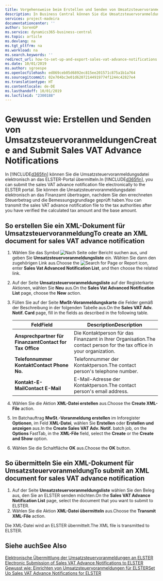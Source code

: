 ```yaml
---
title: Vorgehensweise beim Erstellen und Senden von Umsatzsteuervoranmeldungen
description: In Business Central können Sie die Umsatzsteuervoranmeldungsdatei elektronisch an das ELSTER-Portal übermitteln. Sie können die Umsatzsteuervoranmeldungsdatei elektronisch an das Finanzamt übertragen, nachdem Sie den errechneten Steuerbetrag und die Bemessungsgrundlage geprüft haben.
services: project-madeira
documentationcenter: ''
author: SorenGP
ms.service: dynamics365-business-central
ms.topic: article
ms.devlang: na
ms.tgt_pltfrm: na
ms.workload: na
ms.search.keywords: ''
redirect_url: how-to-set-up-and-export-sales-vat-advance-notifications.md
ms.date: 10/01/2019
ms.author: sgroespe
ms.openlocfilehash: ed869ceb05d6892ec815ee201571c875a1b1a764
ms.sourcegitcommit: 02e704bc3e01d62072144919774f1244c42827e4
ms.translationtype: HT
ms.contentlocale: de-DE
ms.lasthandoff: 10/01/2019
ms.locfileid: "2300188"
---
```

# <a name="create-and-submit-sales-vat-advance-notifications"></a><span data-ttu-id="f10f6-104">Gewusst wie: Erstellen und Senden von Umsatzsteuervoranmeldungen</span><span class="sxs-lookup"><span data-stu-id="f10f6-104">Create and Submit Sales VAT Advance Notifications</span></span>
<span data-ttu-id="f10f6-105">In [!INCLUDE[d365fin](../../includes/d365fin_md.md)] können Sie die Umsatzsteuervoranmeldungsdatei elektronisch an das ELSTER-Portal übermitteln.</span><span class="sxs-lookup"><span data-stu-id="f10f6-105">In [!INCLUDE[d365fin](../../includes/d365fin_md.md)], you can submit the sales VAT advance notification file electronically to the ELSTER portal.</span></span> <span data-ttu-id="f10f6-106">Sie können die Umsatzsteuervoranmeldungsdatei elektronisch an das Finanzamt übertragen, nachdem Sie den errechneten Steuerbetrag und die Bemessungsgrundlage geprüft haben.</span><span class="sxs-lookup"><span data-stu-id="f10f6-106">You can transmit the sales VAT advance notification file to the tax authorities after you have verified the calculated tax amount and the base amount.</span></span>  

## <a name="to-create-an-xml-document-for-sales-vat-advance-notification"></a><span data-ttu-id="f10f6-107">So erstellen Sie ein XML-Dokument für Umsatzsteuervoranmeldung</span><span class="sxs-lookup"><span data-stu-id="f10f6-107">To create an XML document for sales VAT advance notification</span></span>  

1.  <span data-ttu-id="f10f6-108">Wählen Sie das Symbol ![Nach Seite oder Bericht suchen](../../media/ui-search/search_small.png "Symbol „Nach Seite oder Bericht suchen”") aus, und geben Sie **Umsatzsteuervoranmeldungsliste** ein. Wählen Sie dann den zugehörigen Link aus.</span><span class="sxs-lookup"><span data-stu-id="f10f6-108">Choose the ![Search for Page or Report](../../media/ui-search/search_small.png "Search for Page or Report icon") icon, enter **Sales Vat Advanced Notification List**, and then choose the related link.</span></span>  
2.  <span data-ttu-id="f10f6-109">Auf der Seite **Umsatzsteuervoranmeldungsliste** auf der Registerkarte Aktionen, wählen Sie **Neu** aus.</span><span class="sxs-lookup"><span data-stu-id="f10f6-109">On the **Sales Vat Advanced Notification List** page, choose the **New** action.</span></span>  
3.  <span data-ttu-id="f10f6-110">Füllen Sie auf der Seite **MwSt-Voranmeldungskarte** die Felder gemäß der Beschreibung in der folgenden Tabelle aus.</span><span class="sxs-lookup"><span data-stu-id="f10f6-110">On the **Sales VAT Adv. Notif. Card** page, fill in the fields as described in the following table.</span></span>  

    |<span data-ttu-id="f10f6-111">Feld</span><span class="sxs-lookup"><span data-stu-id="f10f6-111">Field</span></span>|<span data-ttu-id="f10f6-112">Description</span><span class="sxs-lookup"><span data-stu-id="f10f6-112">Description</span></span>|  
    |------------------------------------|---------------------------------------|  
    |<span data-ttu-id="f10f6-113">**Ansprechpartner für Finanzamt**</span><span class="sxs-lookup"><span data-stu-id="f10f6-113">**Contact for Tax Office**</span></span>|<span data-ttu-id="f10f6-114">Die Kontaktperson für das Finanzamt in Ihrer Organisation.</span><span class="sxs-lookup"><span data-stu-id="f10f6-114">The contact person for the tax office in your organization.</span></span>|  
    |<span data-ttu-id="f10f6-115">**Telefonnummer Kontakt**</span><span class="sxs-lookup"><span data-stu-id="f10f6-115">**Contact Phone No.**</span></span>|<span data-ttu-id="f10f6-116">Telefonnummer der Kontaktperson.</span><span class="sxs-lookup"><span data-stu-id="f10f6-116">The contact person's telephone number.</span></span>|  
    |<span data-ttu-id="f10f6-117">**Kontakt-E-Mail**</span><span class="sxs-lookup"><span data-stu-id="f10f6-117">**Contact E-Mail**</span></span>|<span data-ttu-id="f10f6-118">E-Mail-Adresse der Kontaktperson.</span><span class="sxs-lookup"><span data-stu-id="f10f6-118">The contact person's email address.</span></span>|  

5.  <span data-ttu-id="f10f6-119">Wählen Sie die Aktion **XML-Datei erstellen** aus.</span><span class="sxs-lookup"><span data-stu-id="f10f6-119">Choose the **Create XML-File** action.</span></span>  
6.  <span data-ttu-id="f10f6-120">Im Batchauftrag **MwSt.-Voranmeldung erstellen** im Inforegister **Optionen**, im Feld **XML-Datei**, wählen Sie **Erstellen** oder **Erstellen und anzeigen** aus.</span><span class="sxs-lookup"><span data-stu-id="f10f6-120">In the **Create Sales VAT Adv. Notif.** batch job, on the **Options** FastTab, in the **XML-File** field, select the **Create** or the **Create and Show** option.</span></span>  
7.  <span data-ttu-id="f10f6-121">Wählen Sie die Schaltfläche **OK** aus.</span><span class="sxs-lookup"><span data-stu-id="f10f6-121">Choose the **OK** button.</span></span>  

## <a name="to-submit-an-xml-document-for-sales-vat-advance-notification"></a><span data-ttu-id="f10f6-122">So übermitteln Sie ein XML-Dokument für Umsatzsteuervoranmeldung</span><span class="sxs-lookup"><span data-stu-id="f10f6-122">To submit an XML document for sales VAT advance notification</span></span>  

1.  <span data-ttu-id="f10f6-123">Auf der Seite **Umsatzsteuervoranmeldungsliste** wählen Sie den Beleg aus, den Sie an ELSTER senden möchten.</span><span class="sxs-lookup"><span data-stu-id="f10f6-123">On the **Sales VAT Advance Notification List** page, select the document that you want to submit to ELSTER.</span></span>  
2.  <span data-ttu-id="f10f6-124">Wählen Sie die Aktion **XML-Datei übermitteln** aus.</span><span class="sxs-lookup"><span data-stu-id="f10f6-124">Choose the **Transmit XML-File** action.</span></span>  

<span data-ttu-id="f10f6-125">Die XML-Datei wird an ELSTER übermittelt.</span><span class="sxs-lookup"><span data-stu-id="f10f6-125">The XML file is transmitted to ELSTER.</span></span>  

## <a name="see-also"></a><span data-ttu-id="f10f6-126">Siehe auch</span><span class="sxs-lookup"><span data-stu-id="f10f6-126">See Also</span></span>  
 <span data-ttu-id="f10f6-127">[Elektronische Übermittlung der Umsatzsteuervoranmeldungen an ELSTER](electronic-submission-of-sales-vat-advance-notifications-to-elster.md) </span><span class="sxs-lookup"><span data-stu-id="f10f6-127">[Electronic Submission of Sales VAT Advance Notifications to ELSTER](electronic-submission-of-sales-vat-advance-notifications-to-elster.md) </span></span>  
 [<span data-ttu-id="f10f6-128">Gewusst wie: Einrichten von Umsatzsteuervoranmeldungen für ELSTER</span><span class="sxs-lookup"><span data-stu-id="f10f6-128">Set Up Sales VAT Advance Notifications for ELSTER</span></span>](how-to-set-up-sales-vat-advance-notifications-for-elster.md)
